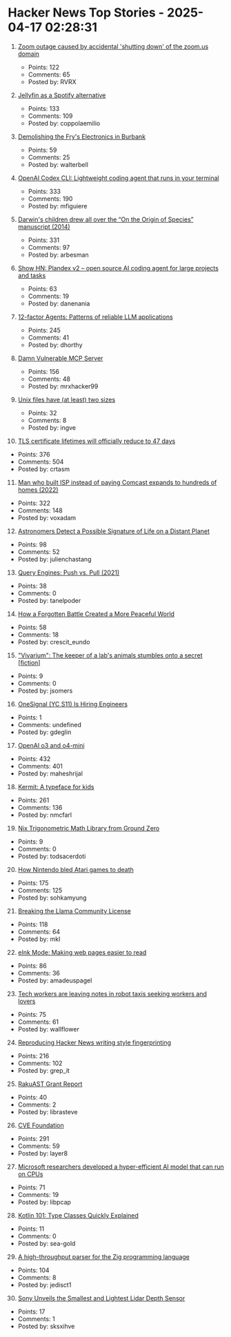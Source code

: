 # Hacker News Top Stories - 2025-04-17 02:28:31

1. [Zoom outage caused by accidental 'shutting down' of the zoom.us domain](https://status.zoom.us/incidents/pw9r9vnq5rvk)
   - Points: 122
   - Comments: 65
   - Posted by: RVRX

2. [Jellyfin as a Spotify alternative](https://coppolaemilio.com/entries/i-left-spotify-what-happened-next/)
   - Points: 133
   - Comments: 109
   - Posted by: coppolaemilio

3. [Demolishing the Fry's Electronics in Burbank](https://www.latimes.com/00000196-230a-d4c4-abd7-fb5a95770000-123)
   - Points: 59
   - Comments: 25
   - Posted by: walterbell

4. [OpenAI Codex CLI: Lightweight coding agent that runs in your terminal](https://github.com/openai/codex)
   - Points: 333
   - Comments: 190
   - Posted by: mfiguiere

5. [Darwin's children drew all over the “On the Origin of Species” manuscript (2014)](https://theappendix.net/posts/2014/02/darwins-children-drew-vegetable-battles-on-the-origin-of-species)
   - Points: 331
   - Comments: 97
   - Posted by: arbesman

6. [Show HN: Plandex v2 – open source AI coding agent for large projects and tasks](https://github.com/plandex-ai/plandex)
   - Points: 63
   - Comments: 19
   - Posted by: danenania

7. [12-factor Agents: Patterns of reliable LLM applications](https://github.com/humanlayer/12-factor-agents)
   - Points: 245
   - Comments: 41
   - Posted by: dhorthy

8. [Damn Vulnerable MCP Server](https://github.com/harishsg993010/damn-vulnerable-MCP-server)
   - Points: 156
   - Comments: 48
   - Posted by: mrxhacker99

9. [Unix files have (at least) two sizes](https://utcc.utoronto.ca/~cks/space/blog/unix/UnixFilesTwoSizes)
   - Points: 32
   - Comments: 8
   - Posted by: ingve

10. [TLS certificate lifetimes will officially reduce to 47 days](https://www.digicert.com/blog/tls-certificate-lifetimes-will-officially-reduce-to-47-days)
   - Points: 376
   - Comments: 504
   - Posted by: crtasm

11. [Man who built ISP instead of paying Comcast expands to hundreds of homes (2022)](https://arstechnica.com/tech-policy/2022/08/man-who-built-isp-instead-of-paying-comcast-50k-expands-to-hundreds-of-homes/)
   - Points: 322
   - Comments: 148
   - Posted by: voxadam

12. [Astronomers Detect a Possible Signature of Life on a Distant Planet](https://www.nytimes.com/2025/04/16/science/astronomy-exoplanets-habitable-k218b.html)
   - Points: 98
   - Comments: 52
   - Posted by: julienchastang

13. [Query Engines: Push vs. Pull (2021)](https://justinjaffray.com/query-engines-push-vs.-pull/)
   - Points: 38
   - Comments: 0
   - Posted by: tanelpoder

14. [How a Forgotten Battle Created a More Peaceful World](https://worldhistory.substack.com/p/how-a-forgotten-battle-created-a)
   - Points: 58
   - Comments: 18
   - Posted by: crescit_eundo

15. ["Vivarium": The keeper of a lab's animals stumbles onto a secret [fiction]](https://jsomers.net/vivarium/)
   - Points: 9
   - Comments: 0
   - Posted by: jsomers

16. [OneSignal (YC S11) Is Hiring Engineers](https://onesignal.com/careers)
   - Points: 1
   - Comments: undefined
   - Posted by: gdeglin

17. [OpenAI o3 and o4-mini](https://openai.com/index/introducing-o3-and-o4-mini/)
   - Points: 432
   - Comments: 401
   - Posted by: maheshrijal

18. [Kermit: A typeface for kids](https://microsoft.design/articles/introducing-kermit-a-typeface-for-kids/)
   - Points: 261
   - Comments: 136
   - Posted by: nmcfarl

19. [Nix Trigonometric Math Library from Ground Zero](https://lantian.pub/en/article/modify-computer/nix-trigonometric-math-library-from-zero.lantian/)
   - Points: 9
   - Comments: 0
   - Posted by: todsacerdoti

20. [How Nintendo bled Atari games to death](https://thereader.mitpress.mit.edu/how-nintendo-bled-atari-games-to-death/)
   - Points: 175
   - Comments: 125
   - Posted by: sohkamyung

21. [Breaking the Llama Community License](https://notes.victor.earth/youre-probably-breaking-the-llama-community-license/)
   - Points: 118
   - Comments: 64
   - Posted by: mkl

22. [eInk Mode: Making web pages easier to read](https://jackscogito.blogspot.com/2025/04/e-ink-mode-making-web-pages-easier-to.html)
   - Points: 86
   - Comments: 36
   - Posted by: amadeuspagel

23. [Tech workers are leaving notes in robot taxis seeking workers and lovers](https://www.washingtonpost.com/technology/2025/04/12/waymo-handwritten-notes-jobs-ads/)
   - Points: 75
   - Comments: 61
   - Posted by: wallflower

24. [Reproducing Hacker News writing style fingerprinting](https://antirez.com/news/150)
   - Points: 216
   - Comments: 102
   - Posted by: grep_it

25. [RakuAST Grant Report](https://niner.name/blog/rakuast_grant_report/index.html)
   - Points: 40
   - Comments: 2
   - Posted by: librasteve

26. [CVE Foundation](https://www.thecvefoundation.org/home)
   - Points: 291
   - Comments: 59
   - Posted by: layer8

27. [Microsoft researchers developed a hyper-efficient AI model that can run on CPUs](https://techcrunch.com/2025/04/16/microsoft-researchers-say-theyve-developed-a-hyper-efficient-ai-model-that-can-run-on-cpus/)
   - Points: 71
   - Comments: 19
   - Posted by: libpcap

28. [Kotlin 101: Type Classes Quickly Explained](https://rockthejvm.com/articles/kotlin-101-type-classes)
   - Points: 11
   - Comments: 0
   - Posted by: sea-gold

29. [A high-throughput parser for the Zig programming language](https://github.com/Validark/Accelerated-Zig-Parser)
   - Points: 104
   - Comments: 8
   - Posted by: jedisct1

30. [Sony Unveils the Smallest and Lightest Lidar Depth Sensor](https://petapixel.com/2025/04/15/sony-unveils-the-worlds-smallest-and-lightest-lidar-depth-sensor/)
   - Points: 17
   - Comments: 1
   - Posted by: sksxihve

